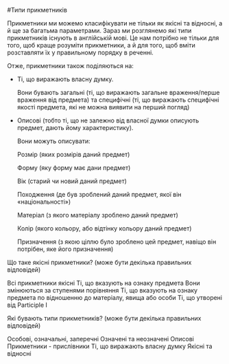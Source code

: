 #Типи прикметникiв

<p>Прикметники ми можемо класифікувати не тільки як якісні та відносні, а й ще за багатьма параметрами. Зараз ми розглянемо які типи прикметників існують в англійській мові. Це нам потрібно не тільки для того, щоб краще розуміти прикметники, а й для того, щоб вміти розставляти їх у правильному порядку в реченні.</p>

<p>Отже, прикметники також поділяються на:</p>

<ul>
<li>Ті, що виражають <span class="p1">власну думку</span>.</li>
<p>Вони бувають <span class="p1">загальні</span> (ті, що виражають загальне враження/перше враження від предмета) та <span class="p1">специфічні</span>  (ті, що виражають специфічні якості предмета, які не можна виявити на перший погляд)</p>
<li><span class="p1">Описові</span> (тобто ті, що не залежно від власної думки описують предмет, дають йому характеристику).</li>
<p>Вони можуть описувати:</p>
<p><span class="p1">Розмір</span> (яких розмірів даний предмет)</p>
<p><span class="p1">Форму</span> (яку форму має дани предмет)</p>
<p><span class="p1">Вік</span> (старий чи новий даний предмет)</p>
<p><span class="p1">Походження</span> (де був зроблений даний предмет, якої він «національності»)</p>
<p><span class="p1">Матеріал</span> (з якого матеріалу зроблено даний предмет)</p>
<p><span class="p1">Колір</span> (якого кольору, або відтінку кольору даний предмет)</p>
<p><span class="p1">Призначення</span> (з якою ціллю було зроблено цей предмет, навіщо він потрібен, яке його призначення)</p>
</ul>

<quiz correctLabel="correct" incorrectLabel="incorrect" checkLabel="check">
    <question multiple>
        <p>Що таке якісні прикметники? (може бути декілька правильних відповідей)</p>
        <answer>Всі прикметники якісні</answer>
        <answer correct>Ті, що вказують на ознаку предмета</answer>
        <answer correct>Вони змінюються за ступенями порівняння</answer>
        <answer>Ті, що вказують на ознаку предмета по відношенню до матеріалу, явища або особи</answer>
        <answer>Ті, що утворені від Participle I</answer>
    </question>
    <question multiple>
        <p>Які бувають типи прикметників? (може бути декілька правильних відповідей)</p>
        <answer>Особові, означальні, заперечні</answer>
        <answer correct>Означені та неозначені</answer>
        <answer>Описові</answer>
        <answer>Прикметники - прислівники</answer>
        <answer correct>Ті, що виражають власну думку</answer>
        <answer correct>Якісні та відносні</answer>
    </question>
</quiz>